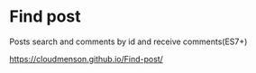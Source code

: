 # Find post
Posts search and comments by id and receive comments(ES7+)

https://cloudmenson.github.io/Find-post/
